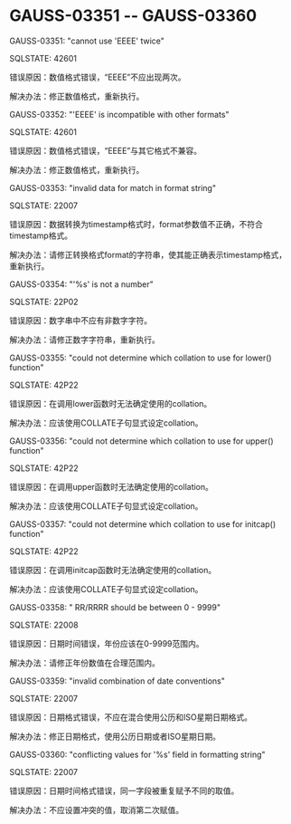 # GAUSS-03351 -- GAUSS-03360<a name="ZH-CN_TOPIC_0302073068"></a>

GAUSS-03351: "cannot use 'EEEE' twice"

SQLSTATE: 42601

错误原因：数值格式错误，“EEEE”不应出现两次。

解决办法：修正数值格式，重新执行。

GAUSS-03352: "'EEEE' is incompatible with other formats"

SQLSTATE: 42601

错误原因：数值格式错误，“EEEE”与其它格式不兼容。

解决办法：修正数值格式，重新执行。

GAUSS-03353: "invalid data for match in format string"

SQLSTATE: 22007

错误原因：数据转换为timestamp格式时，format参数值不正确，不符合timestamp格式。

解决办法：请修正转换格式format的字符串，使其能正确表示timestamp格式，重新执行。

GAUSS-03354: "'%s' is not a number"

SQLSTATE: 22P02

错误原因：数字串中不应有非数字字符。

解决办法：请修正数字字符串，重新执行。

GAUSS-03355: "could not determine which collation to use for lower\(\) function"

SQLSTATE: 42P22

错误原因：在调用lower函数时无法确定使用的collation。

解决办法：应该使用COLLATE子句显式设定collation。

GAUSS-03356: "could not determine which collation to use for upper\(\) function"

SQLSTATE: 42P22

错误原因：在调用upper函数时无法确定使用的collation。

解决办法：应该使用COLLATE子句显式设定collation。

GAUSS-03357: "could not determine which collation to use for initcap\(\) function"

SQLSTATE: 42P22

错误原因：在调用initcap函数时无法确定使用的collation。

解决办法：应该使用COLLATE子句显式设定collation。

GAUSS-03358: " RR/RRRR should be between 0 - 9999"

SQLSTATE: 22008

错误原因：日期时间错误，年份应该在0-9999范围内。

解决办法：请修正年份数值在合理范围内。

GAUSS-03359: "invalid combination of date conventions"

SQLSTATE: 22007

错误原因：日期格式错误，不应在混合使用公历和ISO星期日期格式。

解决办法：修正日期格式，使用公历日期或者ISO星期日期。

GAUSS-03360: "conflicting values for '%s' field in formatting string"

SQLSTATE: 22007

错误原因：日期时间格式错误，同一字段被重复赋予不同的取值。

解决办法：不应设置冲突的值，取消第二次赋值。
